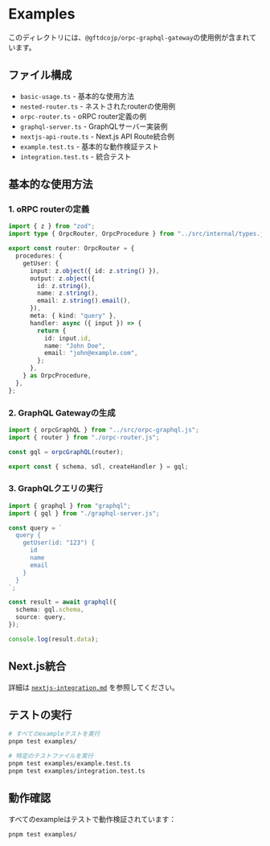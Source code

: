 # Examples

このディレクトリには、`@gftdcojp/orpc-graphql-gateway`の使用例が含まれています。

## ファイル構成

- `basic-usage.ts` - 基本的な使用方法
- `nested-router.ts` - ネストされたrouterの使用例
- `orpc-router.ts` - oRPC router定義の例
- `graphql-server.ts` - GraphQLサーバー実装例
- `nextjs-api-route.ts` - Next.js API Route統合例
- `example.test.ts` - 基本的な動作検証テスト
- `integration.test.ts` - 統合テスト

## 基本的な使用方法

### 1. oRPC routerの定義

```typescript
import { z } from "zod";
import type { OrpcRouter, OrpcProcedure } from "../src/internal/types.js";

export const router: OrpcRouter = {
  procedures: {
    getUser: {
      input: z.object({ id: z.string() }),
      output: z.object({
        id: z.string(),
        name: z.string(),
        email: z.string().email(),
      }),
      meta: { kind: "query" },
      handler: async ({ input }) => {
        return {
          id: input.id,
          name: "John Doe",
          email: "john@example.com",
        };
      },
    } as OrpcProcedure,
  },
};
```

### 2. GraphQL Gatewayの生成

```typescript
import { orpcGraphQL } from "../src/orpc-graphql.js";
import { router } from "./orpc-router.js";

const gql = orpcGraphQL(router);

export const { schema, sdl, createHandler } = gql;
```

### 3. GraphQLクエリの実行

```typescript
import { graphql } from "graphql";
import { gql } from "./graphql-server.js";

const query = `
  query {
    getUser(id: "123") {
      id
      name
      email
    }
  }
`;

const result = await graphql({
  schema: gql.schema,
  source: query,
});

console.log(result.data);
```

## Next.js統合

詳細は [`nextjs-integration.md`](./nextjs-integration.md) を参照してください。

## テストの実行

```bash
# すべてのexampleテストを実行
pnpm test examples/

# 特定のテストファイルを実行
pnpm test examples/example.test.ts
pnpm test examples/integration.test.ts
```

## 動作確認

すべてのexampleはテストで動作検証されています：

```bash
pnpm test examples/
```

